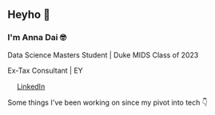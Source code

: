 ## Heyho 👋
### I'm Anna Dai 🤓
Data Science Masters Student | Duke MIDS Class of 2023

Ex-Tax Consultant | EY


<img width=15 src="https://user-images.githubusercontent.com/89488845/136603304-fd578bfc-7f62-42a7-bc0b-dd073863b83a.png"> [LinkedIn](https://www.linkedin.com/in/dai-anna/)

Some things I've been working on since my pivot into tech 👇


<!--
**dai-anna/dai-anna** is a ✨ _special_ ✨ repository because its `README.md` (this file) appears on your GitHub profile.

Here are some ideas to get you started:

- 🔭 I’m currently working on ...
- 🌱 I’m currently learning ...
- 👯 I’m looking to collaborate on ...
- 🤔 I’m looking for help with ...
- 💬 Ask me about ...
- 📫 How to reach me: ...
- 😄 Pronouns: ...
- ⚡ Fun fact: ...
-->

